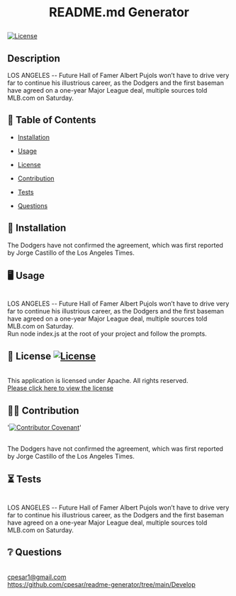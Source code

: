 # <p align="center"> README.md Generator </p>
  
  [![License](https://img.shields.io/badge/License-Apache%202.0-blue.svg)](https://opensource.org/licenses/Apache-2.0) 
  <br />

  ## Description
  LOS ANGELES -- Future Hall of Famer Albert Pujols won’t have to drive very far to continue his illustrious career, as the Dodgers and the first baseman have agreed on a one-year Major League deal, multiple sources told MLB.com on Saturday.
  <br />
  
  
  

  ## :open_book: Table of Contents

  * [Installation](#installation)

  * [Usage](#usage)

  * [License](#license)

  * [Contribution](#contribution)

  * [Tests](#tests)

  * [Questions](#questions)

  

  ## :wrench: Installation
  
  <a name="installation">The Dodgers have not confirmed the agreement, which was first reported by Jorge Castillo of the Los Angeles Times.</a>
  <br />

  ## :desktop_computer: Usage
  <br />
  <a name="usage">LOS ANGELES -- Future Hall of Famer Albert Pujols won’t have to drive very far to continue his illustrious career, as the Dodgers and the first baseman have agreed on a one-year Major League deal, multiple sources told MLB.com on Saturday.</a>
  <br />
  Run node index.js at the root of your project and follow the prompts.

  ## :scroll: License [![License](https://img.shields.io/badge/License-Apache%202.0-blue.svg)](https://opensource.org/licenses/Apache-2.0) 
  <br />This application is licensed under Apache. All rights reserved.<br />[Please click here to view the license](https://www.apache.org/licenses/LICENSE-2.0.txt)<br />


  ## :weight_lifting_man: Contribution
  '[![Contributor Covenant](https://img.shields.io/badge/Contributor%20Covenant-2.0-4baaaa.svg)](code_of_conduct.md)'

  <br /><a name="contribution">The Dodgers have not confirmed the agreement, which was first reported by Jorge Castillo of the Los Angeles Times.</a><br />
  

  ## 	:hourglass_flowing_sand: Tests
  <br />
  <a name="tests">LOS ANGELES -- Future Hall of Famer Albert Pujols won’t have to drive very far to continue his illustrious career, as the Dodgers and the first baseman have agreed on a one-year Major League deal, multiple sources told MLB.com on Saturday.</a>
  <br />

  ## :grey_question: Questions
  <br /><a name = "email">cpesar1@gmail.com<br /></a><a name = "questions">https://github.com/cpesar/readme-generator/tree/main/Develop</a>
  <br />

  

